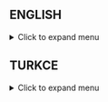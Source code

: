 ## ENGLISH
<details>
  <summary>Click to expand menu</summary>
  # GPT-3 Based Chatbot

This is a chatbot application that uses OpenAI's GPT-3 API. The Flask web application sends messages from the user through a web page to the OpenAI API and displays the response from the API on the web page.

## Usage

To use this application, you need to first set your OpenAI API key in the `config.cfg` file. You can also customize the `openai_settings` dictionary with the settings you want to use in your GPT-3 API requests.

To start the application, run the following command in the command line:

```
python app.py
```

After the application is successfully started, open `http://localhost:3131` in your browser and start talking to the chatbot.

## Warnings

- Before using this application, you need to acquire an OpenAI API membership.
- This application creates a log file that records the messages sent by the user. For user privacy, this log file should be stored securely.
- This application is recommended to be used for testing purposes only. Chatbots that will be used in real-world applications should go through a more comprehensive training and validation process.

## Contact

If you have any questions or feedback regarding this application, please feel free to contact me.
</details>




## TURKCE
<details>
  <summary>Click to expand menu</summary>
# GPT-3 Tabanlı Kişiselleştirilmiş Chatbot

Bu, OpenAI'nin GPT-3 API'sini kullanarak bir chatbot uygulamasıdır. Flask web uygulaması, bir web sayfası aracılığıyla kullanıcıdan gelen mesajları OpenAI API'sine gönderir ve API'den gelen yanıtı mesaj baloncuğunda gösterir.

## Kullanım

Bu uygulamayı kullanmak için önce `ayarlar.cfg` dosyasında OpenAI API anahtarınızı ayarlamanız gerekir. Ayrıca `openai_settings` sözlüğünü, GPT-3 API'si isteklerinde kullanmak istediğiniz ayarlarla özelleştirebilirsiniz.

Uygulamayı başlatmak için, komut satırında şu komutu çalıştırın:

```
python app.py
```

Uygulama başarıyla başlatıldıktan sonra, tarayıcınızda `http://localhost:3131` adresini açın ve chatbot'la konuşmaya başlayabilirsiniz.

## Uyarılar

- Bu uygulamayı kullanmak için OpenAI API üyeliğiniz olması gerekmektedir.
- Bu uygulama, kullanıcının gönderdiği mesajları kaydeden bir log dosyası oluşturur. Kullanıcı gizliliği için bu log dosyası güvenli bir şekilde saklanmalıdır.
- Bu uygulamanın yalnızca test amaçlı kullanılması önerilir. Gerçek dünya uygulamalarında kullanılacak chatbot'lar, daha kapsamlı bir eğitim ve doğrulama sürecinden geçmelidir.

## İletişim

Bu uygulamayla ilgili herhangi bir sorunuz veya geri bildiriminiz varsa, lütfen bana ulaşın.
```
discord: mertcan#0001
instagram: mertcvn.jpg

```
</details>



